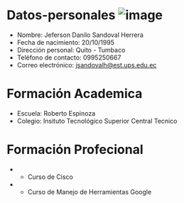 # Datos-personales ![image](https://user-images.githubusercontent.com/85967880/126917417-e4c35481-eb55-4362-8fd3-3abbf896095c.png)


* Nombre: Jeferson Danilo Sandoval Herrera
* Fecha de nacimiento: 20/10/1995
* Dirección personal: Quito - Tumbaco
* Teléfono de contacto: 0995250667
* Correo electrónico: jsandovalh@est.ups.edu.ec

# Formación Academica
* Escuela: Roberto Espinoza
* Colegio: Insituto Tecnológico Superior Central Tecnico

# Formación Profecional
 * - Curso de Cisco
 * - Curso de Manejo de Herramientas Google
